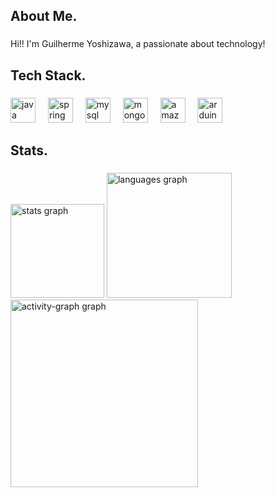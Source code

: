 <h2 align="left">About Me.</h2>

###

<p align="left">Hi!! I'm Guilherme Yoshizawa, a passionate about technology!</p>

###

<h2 align="left">Tech Stack.</h2>

###

<div align="left">
  <img src="https://skillicons.dev/icons?i=java" height="40" alt="java logo"  />
  <img width="12" />
  <img src="https://skillicons.dev/icons?i=spring" height="40" alt="spring logo"  />
  <img width="12" />
  <img src="https://skillicons.dev/icons?i=mysql" height="40" alt="mysql logo"  />
  <img width="12" />
  <img src="https://skillicons.dev/icons?i=mongodb" height="40" alt="mongodb logo"  />
  <img width="12" />
  <img src="https://skillicons.dev/icons?i=aws" height="40" alt="amazonwebservices logo"  />
  <img width="12" />
  <img src="https://skillicons.dev/icons?i=arduino" height="40" alt="arduino logo"  />
</div>

###

<h2 align="left">Stats.</h2>

###

<div align="left">
  <img src="https://github-readme-stats.vercel.app/api?username=Guilherme-Yoshizawa&hide_title=false&hide_rank=false&show_icons=false&include_all_commits=true&count_private=true&disable_animations=false&theme=nightowl&locale=en&hide_border=false&order=1" height="150" alt="stats graph"  />
  <img src="https://github-readme-stats.vercel.app/api/top-langs?username=Guilherme-Yoshizawa&locale=en&hide_title=false&layout=compact&card_width=320&langs_count=5&theme=nightowl&hide_border=false&order=2" height="200" alt="languages graph"  />
  <img src="https://github-readme-activity-graph.vercel.app/graph?username=Guilherme-Yoshizawa&radius=16&theme=nightowl&area=true&order=5" height="300" alt="activity-graph graph"  />
</div>

###
